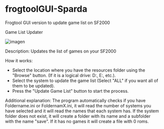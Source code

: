 # frogtoolGUI-Sparda
Frogtool GUI version to update game list on SF2000

Game List Updater


![imagen](https://github.com/user-attachments/assets/9625eeef-a7cd-4475-a509-961189d50096)


Description: Updates the list of games on your SF2000

How it works:

- Select the location where you have the resources folder using the "Browse" button. (If it is a logical drive: D:, E:, etc.).
- Select the system to update the game list (Select "ALL" if you want all of them to be updated).
- Press the "Update Game List" button to start the process.

Additional explanation:
The program automatically checks if you have Foldername.ini or FoldernamX.ini, it will read the number of systems you have selected and it will read the names that each system has.
If the system folder does not exist, it will create a folder with its name and a subfolder with the name "save".
If it has no games it will create a file with 0 roms.
